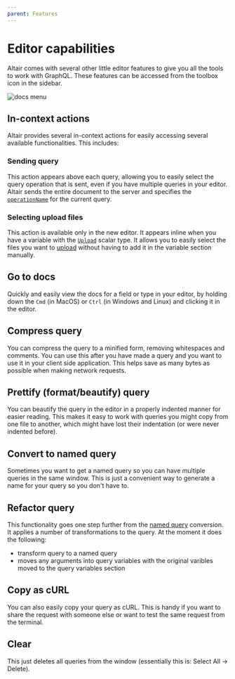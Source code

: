 ```yaml
---
parent: Features
---
```


# Editor capabilities

Altair comes with several other little editor features to give you all the tools to work with GraphQL. These features can be accessed from the toolbox icon in the sidebar.

![docs menu](/assets/img/docs/other-tools-menu.png)

## In-context actions

Altair provides several in-context actions for easily accessing several available functionalities. This includes:

### Sending query

This action appears above each query, allowing you to easily select the query operation that is sent, even if you have multiple queries in your editor. Altair sends the entire document to the server and specifies the [`operationName`](https://graphql.org/learn/queries/#operation-name) for the current query.

### Selecting upload files

This action is available only in the new editor. It appears inline when you have a variable with the [`Upload`](https://github.com/jaydenseric/graphql-upload) scalar type. It allows you to easily select the files you want to [upload](/docs/features/file-upload) without having to add it in the variable section manually.

## Go to docs

Quickly and easily view the docs for a field or type in your editor, by holding down the `Cmd` (in MacOS) or `Ctrl` (in Windows and Linux) and clicking it in the editor.

## Compress query

You can compress the query to a minified form, removing whitespaces and comments. You can use this after you have made a query and you want to use it in your client side application. This helps save as many bytes as possible when making network requests.

## Prettify (format/beautify) query

You can beautify the query in the editor in a properly indented manner for easier reading. This makes it easy to work with queries you might copy from one file to another,
which might have lost their indentation (or were never indented before).

## Convert to named query

Sometimes you want to get a named query so you can have multiple queries in the same window. This is just a convenient way to generate a name for your query so you don't have to.

## Refactor query

This functionality goes one step further from the [named query](#convert-to-named-query) conversion. It applies a number of transformations to the query. At the moment it does the following:

- transform query to a named query
- moves any arguments into query variables with the original varibles moved to the query variables section

## Copy as cURL

You can also easily copy your query as cURL. This is handy if you want to share the request with someone else or want to test the same request from the terminal.

## Clear

This just deletes all queries from the window (essentially this is: Select All -> Delete).

